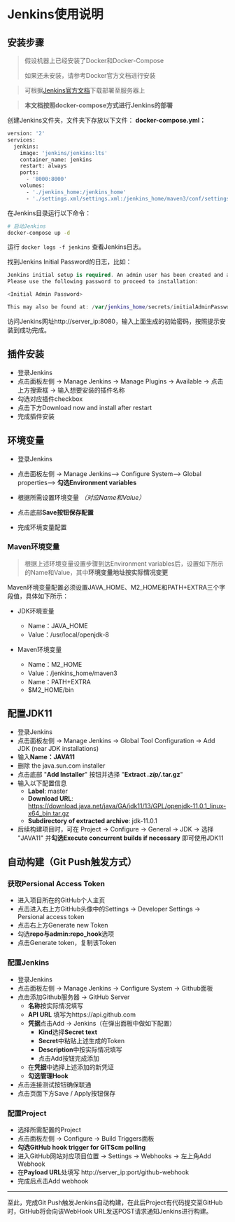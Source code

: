 # Jenkins使用说明

## 安装步骤

>假设机器上已经安装了Docker和Docker-Compose
>
>如果还未安装，请参考Docker官方文档进行安装

>可根据[Jenkins官方文档](https://www.jenkins.io/doc/book/installing/)下载部署至服务器上

>**本文档按照docker-compose方式进行Jenkins的部署**

创建Jenkins文件夹，文件夹下存放以下文件：
 **docker-compose.yml：**

```bash
version: '2'
services:
  jenkins:
    image: 'jenkins/jenkins:lts'
    container_name: jenkins
    restart: always
    ports:
      - '8000:8000'
    volumes:
      - './jenkins_home:/jenkins_home'
      - './settings.xml/settings.xml:/jenkins_home/maven3/conf/settings.xml'
```

在Jenkins目录运行以下命令：

```bash
# 启动Jenkins
docker-compose up -d
```

运行 `docker logs -f jenkins` 查看Jenkins日志。

找到Jenkins Initial Password的日志，比如：

```swift
Jenkins initial setup is required. An admin user has been created and a password generated.
Please use the following password to proceed to installation:

<Initial Admin Password>

This may also be found at: /var/jenkins_home/secrets/initialAdminPassword
```

访问Jenkins网址http://server_ip:8080，输入上面生成的初始密码，按照提示安装到成功完成。
## 插件安装

- 登录Jenkins
- 点击面板左侧 -> Manage Jenkins -> Manage Plugins -> Available -> 点击上方搜索框 -> 输入想要安装的插件名称
- 勾选对应插件checkbox
- 点击下方Download now and install after restart
- 完成插件安装

## 环境变量

- 登录Jenkins
- 点击面板左侧 -> Manage Jenkins--> Configure System--> Global properties--> **勾选Environment variables**
- 根据所需设置环境变量 *（对应Name和Value）*

- 点击底部**Save按钮保存配置**
- 完成环境变量配置

### Maven环境变量

>根据上述环境变量设置步骤到达Environment variables后，设置如下所示的Name和Value，其中**环境变量地址按实际情况变更**

Maven环境变量配置必须设置JAVA_HOME、M2_HOME和PATH+EXTRA三个字段值，具体如下所示：

- JDK环境变量
  - Name：JAVA_HOME
  - Value：/usr/local/openjdk-8

- Maven环境变量
  - Name：M2_HOME
  - Value：/jenkins_home/maven3
  - Name：PATH+EXTRA
  - $M2_HOME/bin

## 配置JDK11

- 登录Jenkins
- 点击面板左侧 -> Manage Jenkins -> Global Tool Configuration -> Add JDK (near JDK installations)
- 输入**Name：JAVA11**
- 删除 the java.sun.com installer
- 点击底部 "**Add Installer**" 按钮并选择 "**Extract *.zip/*.tar.gz**"
- 输入以下配置信息
  - **Label**: master
  - **Download URL**: https://download.java.net/java/GA/jdk11/13/GPL/openjdk-11.0.1_linux-x64_bin.tar.gz
  - **Subdirectory of extracted archive**: jdk-11.0.1
- 后续构建项目时，可在 Project -> Configure ->  General -> JDK -> 选择 "JAVA11" 并**勾选Execute concurrent builds if necessary** 即可使用JDK11

## 自动构建（Git Push触发方式）

### 获取Persional Access Token

- 进入项目所在的GitHub个人主页
- 点击进入右上方GitHub头像中的Settings -> Developer Settings -> Persional access token
- 点击右上方Generate new Token
- 勾选**repo与admin:repo_hook**选项
- 点击Generate token，复制该Token

### 配置Jenkins

- 登录Jenkins
- 点击面板左侧 -> Manage Jenkins -> Configure System -> Github面板
- 点击添加Github服务器 -> GitHub Server
  - **名称**按实际情况填写
  - **API URL** 填写为https://api.github.com
  - **凭据**点击Add -> Jenkins（在弹出面板中做如下配置）
    - **Kind**选择**Secret  text**
    - **Secret**中粘贴上述生成的Token
    - **Description**中按实际情况填写
    - 点击Add按钮完成添加
  - 在**凭据**中选择上述添加的新凭证
  - **勾选管理Hook**
- 点击连接测试按钮确保联通
- 点击页面下方Save / Apply按钮保存

### 配置Project

- 选择所需配置的Project
- 点击面板左侧 -> Configure -> Build Triggers面板
- **勾选GitHub hook trigger for GITScm polling**
- 进入GitHub网站对应项目位置 -> Settings -> Webhooks -> 左上角Add Webhook
- 在**Payload URL**处填写 http://server_ip:port/github-webhook
- 完成后点击Add webhook

---

至此，完成Git Push触发Jenkins自动构建，在此后Project有代码提交至GitHub时，GitHub将会向该WebHook URL发送POST请求通知Jenkins进行构建。

